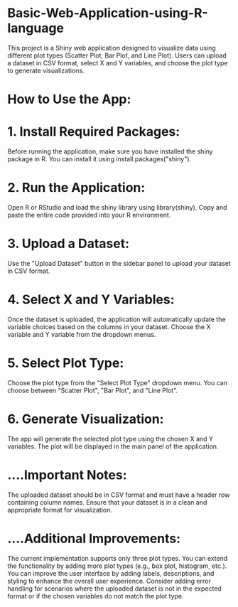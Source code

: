 # Basic-Web-Application-using-R-language

This project is a Shiny web application designed to visualize data using different plot types (Scatter Plot, Bar Plot, and Line Plot).
Users can upload a dataset in CSV format, select X and Y variables, and choose the plot type to generate visualizations.

# How to Use the App:

# 1. Install Required Packages:
Before running the application, make sure you have installed the shiny package in R. You can install it using install.packages("shiny").
# 2. Run the Application:
Open R or RStudio and load the shiny library using library(shiny).
Copy and paste the entire code provided into your R environment.
# 3. Upload a Dataset:
Use the "Upload Dataset" button in the sidebar panel to upload your dataset in CSV format.
# 4. Select X and Y Variables:
Once the dataset is uploaded, the application will automatically update the variable choices based on the columns in your dataset.
Choose the X variable and Y variable from the dropdown menus.
# 5. Select Plot Type:
Choose the plot type from the "Select Plot Type" dropdown menu. You can choose between "Scatter Plot", "Bar Plot", and "Line Plot".
# 6. Generate Visualization:
The app will generate the selected plot type using the chosen X and Y variables.
The plot will be displayed in the main panel of the application.

# ....Important Notes:
The uploaded dataset should be in CSV format and must have a header row containing column names.
Ensure that your dataset is in a clean and appropriate format for visualization.

# ....Additional Improvements:
The current implementation supports only three plot types. You can extend the functionality by adding more plot types (e.g., box plot, histogram, etc.).
You can improve the user interface by adding labels, descriptions, and styling to enhance the overall user experience.
Consider adding error handling for scenarios where the uploaded dataset is not in the expected format or if the chosen variables do not match the plot type.
